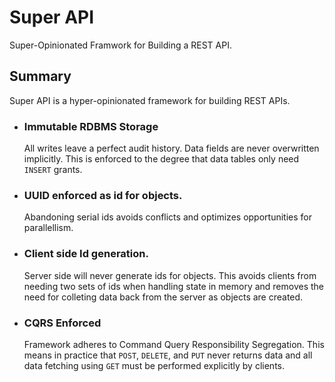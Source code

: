 # Super API

Super-Opinionated Framwork for Building a REST API.


## Summary

Super API is a hyper-opinionated framework for building REST APIs.

* ### Immutable RDBMS Storage

  All writes leave a perfect audit history. Data fields are never overwritten implicitly. 
  This is enforced to the degree that data tables only need `INSERT` grants.

* ### UUID enforced as id for objects.

  Abandoning serial ids avoids conflicts and optimizes opportunities for parallellism.
  
* ### Client side Id generation.
  
  Server side will never generate ids for objects. This avoids clients from needing two sets of ids 
  when handling state in memory and removes the need for colleting data back from the server as objects
  are created.

* ### CQRS Enforced
  
  Framework adheres to Command Query Responsibility Segregation. This means in practice that 
  `POST`, `DELETE`, and `PUT` never returns data and all data fetching using `GET` must be 
  performed explicitly by clients.
